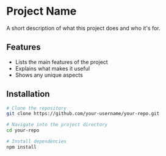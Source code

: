 # Project Name

A short description of what this project does and who it's for.

## Features
- Lists the main features of the project
- Explains what makes it useful
- Shows any unique aspects

## Installation
```bash
# Clone the repository
git clone https://github.com/your-username/your-repo.git

# Navigate into the project directory
cd your-repo

# Install dependencies
npm install
